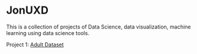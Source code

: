# JonUXD

This is a collection of projects of Data Science, data visualization, machine learning using data science tools.

Project 1: [Adult Dataset](https://github.com/JonUXD/JonUXD/blob/master/Adult/Project%20with%20outputs.pdf)
